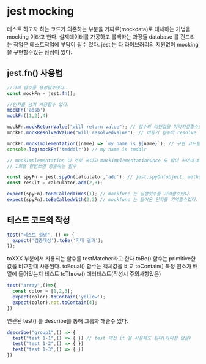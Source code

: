 # jest mocking

테스트 하고자 하는 코드가 의존하는 부분을 가짜로(mockdata)로 대체하는 기법을 mocking 이라고 한다. 실제데이터를 가공하고 롤백하는 과정들 database 를 건드리는 작업은 테스트작업에 부담이 될수 있다.
jest 는 타 라이브러리의 지원없이 mocking을 구현할수있는 장점이 있다.

## jest.fn() 사용법

```js
//가짜 함수를 생성할수있다.
const mockFn = jest.fn();

//인자를 넘겨 사용할수 있다.
mockFn('adsb')
mockFn([1,2],4)

mockFn.mockReturnValue("will return value"); // 함수의 리턴값을 미리지정할수있다.
mockFn.mockResolvedValue("will resolvedValue"); // 비동기 함수의 resolve 될 값도 미리 지정 할수 있다.

mockFn.mockImplementation((name) => `my name is ${name}`); // 구현 코드를 직접 만들수도 있다. 주로 사용되지 않을까 싶다.
console.log(mockFn('tmdddlr')) // my name is tmddlr

// mockImplementation 이 주로 쓰이고 mockImplementationOnce 도 많이 쓰이네 mockImplementationOnce 는 뭐지? 
// 1회용 한번쓰면 증발하는 함수

const spyFn = jest.spyOn(calculator,'add'); // jest.spyOn(object, methodName)
const result = calculator.add(2,3);

expect(spyFn).toBeCalledTimes(1); // mockfunc 는 실행횟수를 기억할수있다.
expect(spyFn).toBeCalledWith(2,3) // mockfunc 는 들어온 인자를 기억할수있다.
```

## 테스트 코드의 작성
```js
test("테스트 설명", () => {
  expect('검증대상').toBe('기대 결과');
});
```
toXXX 부분에서 사용되는 함수를 testMatcher라고 한다
toBe() 함수는 primitive한 값을 비교할때 사용된다.
toEqual() 함수는 객체값을 비교
toContain() 특정 원소가 배열에 들어있는지 테스트
toThrow() 에러테스트(작성시 주의사항있음) 

```js
test("array",()=>{
  const color = [1,2,3];
  expect(color).toContain('yellow');
  expect(color).not.toContain(4);
})
```

연관된 test() 를 describe를 통해 그룹화 해줄수 있다.
```js
describe("group1",() => {
  test("test 1-1",() => { }) // test 대신 it 을 사용해도 된다(차이점 없음)
  test("test 1-2",() => { })
  test("test 1-3",() => { })
}) 
```
